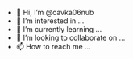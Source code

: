 - 👋 Hi, I’m @cavka06nub
- 👀 I’m interested in ...
- 🌱 I’m currently learning ...
- 💞️ I’m looking to collaborate on ...
- 📫 How to reach me ...

<!---
cavka06nub/cavka06nub is a ✨ special ✨ repository because its `README.md` (this file) appears on your GitHub profile.
You can click the Preview link to take a look at your changes.
--->
